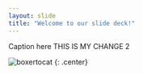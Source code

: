 ```yaml
---
layout: slide
title: "Welcome to our slide deck!"
---
```


Caption here
THIS IS MY CHANGE 2

![boxertocat](https://octodex.github.com/images/boxertocat_octodex.jpg)
{: .center}
